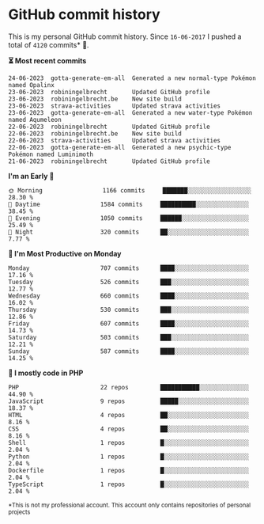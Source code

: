 # GitHub commit history
This is my personal GitHub commit history. Since <!--START_SECTION:first-commit-date-->`16-06-2017`<!--END_SECTION:first-commit-date--> I pushed a total of <!--START_SECTION:total-commit-count-->`4120`<!--END_SECTION:total-commit-count--> commits* 🎉.

<!--START_SECTION:most-recent-commits-->
**⏳ Most recent commits**
                                        
```text
24-06-2023  gotta-generate-em-all  Generated a new normal-type Pokémon named Opalinx
23-06-2023  robiningelbrecht       Updated GitHub profile
23-06-2023  robiningelbrecht.be    New site build
23-06-2023  strava-activities      Updated strava activities
23-06-2023  gotta-generate-em-all  Generated a new water-type Pokémon named Aqumeleon
22-06-2023  robiningelbrecht       Updated GitHub profile
22-06-2023  robiningelbrecht.be    New site build
22-06-2023  strava-activities      Updated strava activities
22-06-2023  gotta-generate-em-all  Generated a new psychic-type Pokémon named Luminimoth
21-06-2023  robiningelbrecht       Updated GitHub profile
```
<!--END_SECTION:most-recent-commits-->  

<!--START_SECTION:commits-per-day-time-->
**I&#039;m an Early 🐤**

```text
🌞 Morning                 1166 commits     ███████░░░░░░░░░░░░░░░░░░   28.30 %
🌆 Daytime                 1584 commits     ██████████░░░░░░░░░░░░░░░   38.45 %
🌃 Evening                 1050 commits     ██████░░░░░░░░░░░░░░░░░░░   25.49 %
🌙 Night                   320 commits      ██░░░░░░░░░░░░░░░░░░░░░░░   7.77 %
```
<!--END_SECTION:commits-per-day-time-->  

<!--START_SECTION:commits-per-weekday-->
**📅 I&#039;m Most Productive on Monday**

```text
Monday                    707 commits      ████░░░░░░░░░░░░░░░░░░░░░   17.16 %
Tuesday                   526 commits      ███░░░░░░░░░░░░░░░░░░░░░░   12.77 %
Wednesday                 660 commits      ████░░░░░░░░░░░░░░░░░░░░░   16.02 %
Thursday                  530 commits      ███░░░░░░░░░░░░░░░░░░░░░░   12.86 %
Friday                    607 commits      ████░░░░░░░░░░░░░░░░░░░░░   14.73 %
Saturday                  503 commits      ███░░░░░░░░░░░░░░░░░░░░░░   12.21 %
Sunday                    587 commits      ████░░░░░░░░░░░░░░░░░░░░░   14.25 %
```
<!--END_SECTION:commits-per-weekday-->  

<!--START_SECTION:repos-per-language-->
**💬 I mostly code in PHP**

```text
PHP                       22 repos         ███████████░░░░░░░░░░░░░░   44.90 %
JavaScript                9 repos          █████░░░░░░░░░░░░░░░░░░░░   18.37 %
HTML                      4 repos          ██░░░░░░░░░░░░░░░░░░░░░░░   8.16 %
CSS                       4 repos          ██░░░░░░░░░░░░░░░░░░░░░░░   8.16 %
Shell                     1 repos          █░░░░░░░░░░░░░░░░░░░░░░░░   2.04 %
Python                    1 repos          █░░░░░░░░░░░░░░░░░░░░░░░░   2.04 %
Dockerfile                1 repos          █░░░░░░░░░░░░░░░░░░░░░░░░   2.04 %
TypeScript                1 repos          █░░░░░░░░░░░░░░░░░░░░░░░░   2.04 %
```
<!--END_SECTION:repos-per-language-->  

<sub>*This is not my professional account. This account only contains repositories of personal projects</sub>
